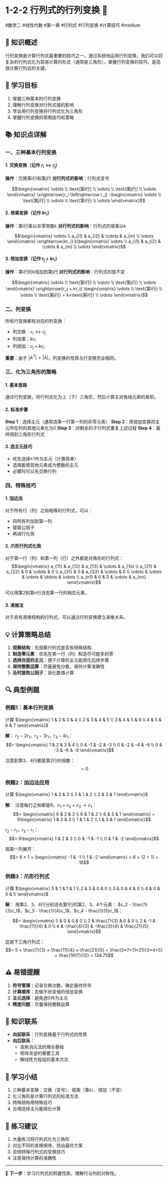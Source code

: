 # 1-2-2 行列式的行列变换 🔄

#数学二 #线性代数 #第一章 #行列式 #行列变换 #计算技巧 #medium

## 📌 知识概述

行列变换是计算行列式最重要的技巧之一。通过系统地运用行列变换，我们可以将复杂的行列式化为容易计算的形式（通常是三角形）。掌握行列变换的技巧，是高效计算行列式的关键。

## 🎯 学习目标

1. 掌握三种基本的行列变换
2. 理解行列变换对行列式值的影响
3. 学会用行列变换将行列式化为三角形
4. 掌握行列变换的常用技巧和策略

## 📚 知识点详解

### 一、三种基本行列变换

#### 1. 交换变换（记作 $r_i \leftrightarrow r_j$）

**操作**：交换第i行和第j行
**对行列式的影响**：行列式变号

$$\begin{vmatrix} 
\vdots \\
\text{第i行} \\
\vdots \\
\text{第j行} \\
\vdots
\end{vmatrix} \xrightarrow{r_i \leftrightarrow r_j} -\begin{vmatrix} 
\vdots \\
\text{第j行} \\
\vdots \\
\text{第i行} \\
\vdots
\end{vmatrix}$$

#### 2. 倍乘变换（记作 $kr_i$）

**操作**：第i行乘以非零常数k
**对行列式的影响**：行列式的值乘以k

$$\begin{vmatrix} 
\vdots \\
a_{i1} & a_{i2} & \cdots & a_{in} \\
\vdots
\end{vmatrix} \xrightarrow{kr_i} k\begin{vmatrix} 
\vdots \\
a_{i1} & a_{i2} & \cdots & a_{in} \\
\vdots
\end{vmatrix}$$

#### 3. 倍加变换（记作 $r_j + kr_i$）

**操作**：第i行的k倍加到第j行
**对行列式的影响**：行列式的值不变

$$\begin{vmatrix} 
\vdots \\
\text{第i行} \\
\vdots \\
\text{第j行} \\
\vdots
\end{vmatrix} \xrightarrow{r_j + kr_i} \begin{vmatrix} 
\vdots \\
\text{第i行} \\
\vdots \\
\text{第j行} + k×\text{第i行} \\
\vdots
\end{vmatrix}$$

### 二、列变换

所有行变换都有对应的列变换：
- 列交换：$c_i \leftrightarrow c_j$
- 列倍乘：$kc_i$
- 列倍加：$c_j + kc_i$

**重要**：由于 $|A^T| = |A|$，列变换的性质与行变换完全相同。

### 三、化为三角形的策略

#### 1. 基本思路

通过行列变换，将行列式化为上（下）三角形，然后计算主对角线元素的乘积。

#### 2. 标准步骤

**Step 1**：选择主元（通常选第一行第一列的非零元素）
**Step 2**：用倍加变换将主元所在列的其他元素化为0
**Step 3**：对剩余的子行列式重复上述过程
**Step 4**：最终得到三角形行列式

#### 3. 选主元技巧

- 优先选择±1作为主元（计算简单）
- 选择能使其他元素成为整数的主元
- 必要时可以先交换行列

### 四、特殊技巧

#### 1. 加边法

对于所有行（列）之和相等的行列式，可以：
- 将所有列加到第一列
- 提取公因子
- 再进行化简

#### 2. 爪形行列式化简

对于第一行（列）和第一列（行）之外都是对角形的行列式：
$$\begin{vmatrix} 
a_{11} & a_{12} & a_{13} & \cdots & a_{1n} \\
a_{21} & a_{22} & 0 & \cdots & 0 \\
a_{31} & 0 & a_{33} & \cdots & 0 \\
\vdots & \vdots & \vdots & \ddots & \vdots \\
a_{n1} & 0 & 0 & \cdots & a_{nn}
\end{vmatrix}$$

可以用第2到第n行消去第一行的相应元素。

#### 3. 递推法

对于具有递推结构的行列式，可以通过行列变换建立递推关系。

## 💡 计算策略总结

1. **观察结构**：先观察行列式是否有特殊结构
2. **制造零元素**：优先在某一行（列）制造尽可能多的零
3. **选择合适的主元**：便于计算的主元能简化后续步骤
4. **保持整数运算**：尽量避免分数，保持计算准确性
5. **及时提取公因子**：简化数值计算

## 🔍 典型例题

### 例题1：基本行列变换

计算 $\begin{vmatrix} 1 & 2 & 3 & 4 \\ 2 & 3 & 4 & 5 \\ 3 & 4 & 5 & 6 \\ 4 & 5 & 6 & 7 \end{vmatrix}$

**解**：
$r_2 - 2r_1$，$r_3 - 3r_1$，$r_4 - 4r_1$：
$$= \begin{vmatrix} 
1 & 2 & 3 & 4 \\
0 & -1 & -2 & -3 \\
0 & -2 & -4 & -6 \\
0 & -3 & -6 & -9
\end{vmatrix}$$

注意到第3、4行都是第2行的倍数：
$$= 0$$

### 例题2：加边法应用

计算 $\begin{vmatrix} 1 & 2 & 3 \\ 3 & 1 & 2 \\ 2 & 3 & 1 \end{vmatrix}$

**解**：
注意每行之和都是6，$c_1 + c_2 + c_3 \to c_1$：
$$= \begin{vmatrix} 6 & 2 & 3 \\ 6 & 1 & 2 \\ 6 & 3 & 1 \end{vmatrix} = 6\begin{vmatrix} 1 & 2 & 3 \\ 1 & 1 & 2 \\ 1 & 3 & 1 \end{vmatrix}$$

$r_2 - r_1$，$r_3 - r_1$：
$$= 6\begin{vmatrix} 1 & 2 & 3 \\ 0 & -1 & -1 \\ 0 & 1 & -2 \end{vmatrix}$$

按第一列展开：
$$= 6 × 1 × \begin{vmatrix} -1 & -1 \\ 1 & -2 \end{vmatrix} = 6 × (2 + 1) = 18$$

### 例题3：爪形行列式

计算 $\begin{vmatrix} 5 & 1 & 1 & 1 \\ 2 & 3 & 0 & 0 \\ 3 & 0 & 4 & 0 \\ 4 & 0 & 0 & 5 \end{vmatrix}$

**解**：
用第2、3、4行分别消去第1行的第2、3、4个元素：
$c_2 - \frac{1}{3}c_1$，$c_3 - \frac{1}{4}c_1$，$c_4 - \frac{1}{5}c_1$：

$$= \begin{vmatrix} 5 & 0 & 0 & 0 \\ 2 & \frac{7}{3} & 0 & 0 \\ 3 & -1 & \frac{11}{4} & 0 \\ 4 & -\frac{4}{3} & -\frac{3}{4} & \frac{21}{5} \end{vmatrix}$$

这是下三角行列式：
$$= 5 × \frac{7}{3} × \frac{11}{4} × \frac{21}{5} = \frac{5×7×11×21}{3×4×5} = \frac{1617}{12} = 134.75$$

## ⚠️ 易错提醒

1. **符号管理**：记录交换次数，确定最终符号
2. **计算顺序**：先做不改变值的倍加变换
3. **主元选择**：避免选0作为主元
4. **精度问题**：尽量保持整数运算

## 🔗 知识联系

- **向前联系**：行列变换基于行列式的性质
- **向后联系**：
  - 高斯消元法的理论基础
  - 矩阵求逆的重要工具
  - 解线性方程组的基本方法

## 📝 学习小结

1. 三种基本变换：交换（变号）、倍乘（乘k）、倍加（不变）
2. 化三角形是计算行列式的标准方法
3. 特殊结构用特殊技巧
4. 合理选择主元能简化计算

## 🎯 练习建议

1. 大量练习将行列式化为三角形
2. 对比不同的变换顺序，找出最优方案
3. 总结特殊行列式的变换技巧
4. 注意保持计算的准确性

---

🚀 **下一步**：学习行列式的转置性质，理解行与列的对称性。